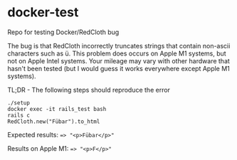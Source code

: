 # docker-test
Repo for testing Docker/RedCloth bug

The bug is that RedCloth incorrectly truncates strings that contain non-ascii
characters such as ü.  This problem does occurs on Apple M1 systems, but not
on Apple Intel systems.  Your mileage may vary with other hardware that hasn't
been tested (but I would guess it works everywhere except Apple M1 systems).

TL;DR - The following steps should reproduce the error
```
./setup
docker exec -it rails_test bash
rails c
RedCloth.new("Fübar").to_html
```

Expected results: `=> "<p>Fübar</p>"`

Results on Apple M1: `=> "<p>F</p>"`
